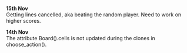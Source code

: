 **15th Nov**  
Getting lines cancelled, aka beating the random player. Need to work on higher scores.  

**14th Nov**  
The attribute Board().cells is not updated during the clones in choose_action().  

